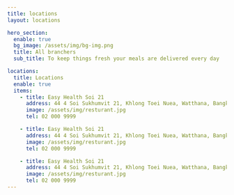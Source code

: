 ```yaml
---
title: locations
layout: locations

hero_section:
  enable: true
  bg_image: /assets/img/bg-img.png
  title: All branchers
  sub_title: To keep things fresh your meals are delivered every day

locations:
  title: Locations
  enable: true
  items:
    - title: Easy Health Soi 21
      address: 44 4 Soi Sukhumvit 21, Khlong Toei Nuea, Watthana, Bangkok 10110
      image: /assets/img/resturant.jpg
      tel: 02 000 9999

    - title: Easy Health Soi 21
      address: 44 4 Soi Sukhumvit 21, Khlong Toei Nuea, Watthana, Bangkok 10110
      image: /assets/img/resturant.jpg
      tel: 02 000 9999

    - title: Easy Health Soi 21
      address: 44 4 Soi Sukhumvit 21, Khlong Toei Nuea, Watthana, Bangkok 10110
      image: /assets/img/resturant.jpg
      tel: 02 000 9999
---
```

